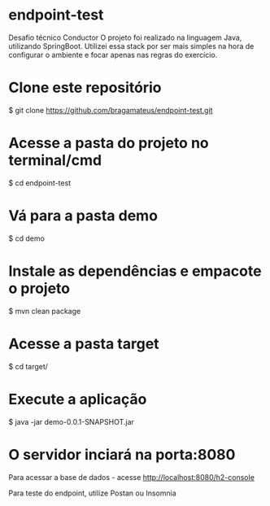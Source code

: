 # endpoint-test
Desafio técnico Conductor
O projeto foi realizado na linguagem Java, utilizando SpringBoot.
Utilizei essa stack por ser mais simples na hora de configurar o ambiente e focar apenas nas regras do exercício.


# Clone este repositório
$ git clone https://github.com/bragamateus/endpoint-test.git

# Acesse a pasta do projeto no terminal/cmd
$ cd endpoint-test

# Vá para a pasta demo
$ cd demo

# Instale as dependências e empacote o projeto
$ mvn clean package

# Acesse a pasta target
$ cd target/

# Execute a aplicação
$ java -jar demo-0.0.1-SNAPSHOT.jar

# O servidor inciará na porta:8080 
Para acessar a base de dados - acesse <http://localhost:8080/h2-console> 

Para teste do endpoint, utilize Postan ou Insomnia
